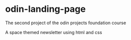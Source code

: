 # odin-landing-page
The second project of the odin projects foundation course

A space themed newsletter using html and css 
